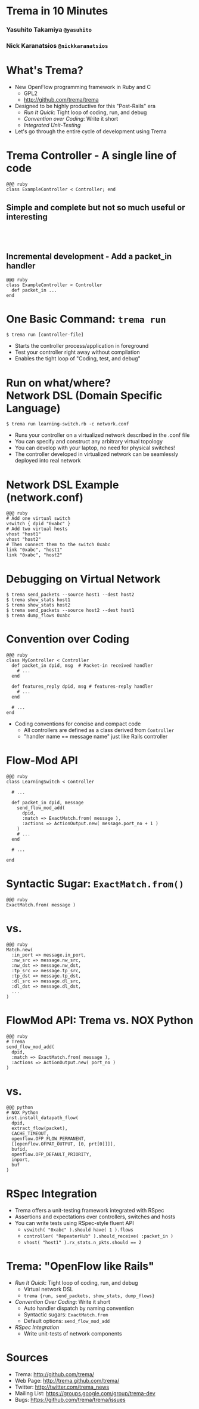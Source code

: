 <!SLIDE title-slide>
# Trema in 10 Minutes ##########################################################

### Yasuhito Takamiya  `@yasuhito`
### Nick Karanatsios `@nickkaranatsios`


<!SLIDE small incremental transition=uncover>
# What's Trema? ################################################################

* New OpenFlow programming framework in Ruby and C
  * GPL2
  * <http://github.com/trema/trema>
* Designed to be highly productive for this "Post-Rails" era
  * <i>Run It Quick</i>: Tight loop of coding, run, and debug
  * <i>Convention over Coding</i>: Write it short
  * <i>Integrated Unit-Testing</i>
* Let's go through the entire cycle of development using Trema


<!SLIDE small>
# Trema Controller - A single line of code ####################################

	@@@ ruby
	class ExampleController < Controller; end

## Simple and complete but not so much useful or interesting

<br /><br />

## Incremental development - Add a packet_in handler

	@@@ ruby
	class ExampleController < Controller
	  def packet_in ...
	end


<!SLIDE small>
# One Basic Command: `trema run` ###############################################

	$ trema run [controller-file]

* Starts the controller process/application in foreground
* Test your controller right away without compilation
* Enables the tight loop of "Coding, test, and debug"


<!SLIDE smaller>
# Run on what/where?<br />Network DSL (Domain Specific Language) ###############

	$ trema run learning-switch.rb -c network.conf

* Runs your controller on a virtualized network described in the .conf file
* You can specify and construct any arbitrary virtual topology
* You can develop with your laptop, no need for physical switches!
* The controller developed in virtualized network can be seamlessly deployed into real network


<!SLIDE smaller>
# Network DSL Example (network.conf) ###########################################

	@@@ ruby
	# Add one virtual switch
	vswitch { dpid "0xabc" }
	# Add two virtual hosts
	vhost "host1"
	vhost "host2"
	# Then connect them to the switch 0xabc
	link "0xabc", "host1"
	link "0xabc", "host2"


<!SLIDE smaller>
# Debugging on Virtual Network #################################################

	$ trema send_packets --source host1 --dest host2
	$ trema show_stats host1
	$ trema show_stats host2
	$ trema send_packets --source host2 --dest host1
	$ trema dump_flows 0xabc


<!SLIDE small>
# Convention over Coding #######################################################

	@@@ ruby
	class MyController < Controller
	  def packet_in dpid, msg  # Packet-in received handler
	    # ...
	  end
	
	  def features_reply dpid, msg # features-reply handler
	    # ...
	  end
	      
	  # ...
	end

* Coding conventions for concise and compact code
  * All controllers are defined as a class derived from `Controller`
  * "handler name == message name" just like Rails controller


<!SLIDE smaller>
# Flow-Mod API #################################################################

	@@@ ruby
	class LearningSwitch < Controller
	
	  # ...
	
	  def packet_in dpid, message
	    send_flow_mod_add(
	      dpid,
	      :match => ExactMatch.from( message ),
	      :actions => ActionOutput.new( message.port_no + 1 )
	    )
	    # ...
	  end
	
	  # ...
	
	end


<!SLIDE smaller>
# Syntactic Sugar: `ExactMatch.from()` #########################################

	@@@ ruby
	ExactMatch.from( message )

# vs.

	@@@ ruby
	Match.new(
	  :in_port => message.in_port,
	  :nw_src => message.nw_src,
	  :nw_dst => message.nw_dst,
	  :tp_src => message.tp_src,
	  :tp_dst => message.tp_dst,
	  :dl_src => message.dl_src,
	  :dl_dst => message.dl_dst,
	  ...
	)


<!SLIDE smaller>
# FlowMod API: Trema vs. NOX Python #########################################################

	@@@ ruby
	# Trema
	send_flow_mod_add(
	  dpid,
	  :match => ExactMatch.from( message ),
	  :actions => ActionOutput.new( port_no )
	)

# vs.

	@@@ python
	# NOX Python
	inst.install_datapath_flow(
	  dpid,
	  extract_flow(packet),
	  CACHE_TIMEOUT, 
	  openflow.OFP_FLOW_PERMANENT,
	  [[openflow.OFPAT_OUTPUT, [0, prt[0]]]],
	  bufid,
	  openflow.OFP_DEFAULT_PRIORITY,
	  inport,
	  buf
	)


<!SLIDE smaller>
# RSpec Integration ############################################################

* Trema offers a unit-testing framework integrated with RSpec
* Assertions and expectations over controllers, switches and hosts
* You can write tests using RSpec-style fluent API
  * `vswitch( "0xabc" ).should have( 1 ).flows`
  * `controller( "RepeaterHub" ).should_receive( :packet_in )`
  * `vhost( "host1" ).rx_stats.n_pkts.should == 2`


<!SLIDE small incremental transition=uncover>
# Trema: "OpenFlow like Rails" #################################################

* <i>Run It Quick</i>: Tight loop of coding, run, and debug
  * Virtual network DSL
  * `trema {run, send_packets, show_stats, dump_flows}`
* <i>Convention Over Coding</i>: Write it short
  * Auto handler dispatch by naming convention
  * Syntactic sugars: `ExactMatch.from`
  * Default options: `send_flow_mod_add`
* <i>RSpec Integration</i>
  * Write unit-tests of network components


<!SLIDE small>
# Sources ######################################################################

* Trema: <http://github.com/trema/>
* Web Page: <http://trema.github.com/trema/>
* Twitter: <http://twitter.com/trema_news>
* Mailing List: <https://groups.google.com/group/trema-dev>
* Bugs: <https://github.com/trema/trema/issues>
